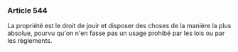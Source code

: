 ### Article 544

La propriété est le droit de jouir et disposer des choses de la manière la plus absolue, pourvu qu'on n'en fasse pas un usage prohibé par les lois ou par les règlements.

